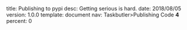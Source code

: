 title:      Publishing to pypi
desc:       Getting serious is hard.
date:       2018/08/05
version:    1.0.0
template:   document
nav:        Taskbutler>Publishing Code __4__
percent:    0



